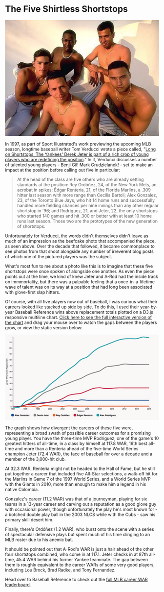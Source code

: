 # The Five Shirtless Shortstops

![screenshot](shortstops.png)

In 1997, as part of Sport Illustrated's work previewing the upcoming MLB season, longtime baseball writer Tom Verducci wrote a piece called, "[Long on Shortstops: The Yankees' Derek Jeter is part of a rich crop of young players who are redefining the position](https://www.si.com/vault/1997/02/24/223063/long-on-shortstops-the-yankees-derek-jeter-is-part-of-a-rich-crop-of-young-players-who-are-redefining-the-position)." In it, Verducci discusses a number of talented young players - Benji Gil! Mark Grudzielanek! - set to make an impact at the position before calling out five in particular:

<blockquote>At the head of the class are five others who are already setting standards at the position: Rey Ordóñez, 24, of the New York Mets, an acrobat in spikes; Édgar Rentería, 21, of the Florida Marlins, a .309 hitter last season with more range than Cecilia Bartoli; Alex Gonzalez, 23, of the Toronto Blue Jays, who hit 14 home runs and successfully handled more fielding chances per nine innings than any other regular shortstop in '96; and Rodriguez, 21, and Jeter, 22, the only shortstops who started 140 games and hit .300 or better with at least 10 home runs last season. Those two are the prototypes of the new generation of shortstops.
</blockquote>

Unfortunately for Verducci, the words didn't themselves didn't leave as much of an impression as the beefcake photo that accompanied the piece, as seen above. Over the decade that followed, it became commonplace to see photos from that shoot alongside any number of irreverent blog posts of which one of the pictured players was the subject.

What's most fun to me about a photo like this is to imagine that these five shortstops were once spoken of alongside one another. As even the piece points out at the time, we kind of knew Jeter and A-Rod had the inside track on immmortality, but there was a palpable feeling that a once-in-a-lifetime wave of talent was on its way at a position that had long been associated with glove-first slap hitters.

Of course, with all five players now out of baseball, I was curious what their careers looked like stacked up side by side. To do this, I used their year-by-year Baseball Reference wins above replacement totals plotted on a D3.js responsive multiline chart. [Click here to see the full interactive version of the chart](http://shirtless-shortstops.herokuapp.com/) and drag your mouse over to watch the gaps between the players grow, or view the static version below:

![screenshot](graph.png)

The graph shows how divergent the careers of these five were, representing a broad swath of possible career outcomes for a promising young player. You have the three-time MVP Rodriguez, one of the game's 10 greatest hitters of all-time, in a class by himself at 117.8 WAR, 16th best all-time and more than a Rentería ahead of the five-time World Series champion Jeter (72.4 WAR), the face of baseball for over a decade and a member of the 3,000-hit club. 

At 32.3 WAR, Rentería might not be headed to the Hall of Fame, but he still put together a career that included five All-Star selections, a walk-off hit for the Marlins in Game 7 of the 1997 World Series, and a World Series MVP with the Giants in 2010, more than enough to make him a legend in his native Colombia.

Gonzalez's career (11.2 WAR) was that of a journeyman, playing for six teams in a 13-year career and carving out a reputation as a good glove guy with occasional power, though unfortunately the play he's most known for - a botched double play ball in the 2003 NLCS while with the Cubs - saw his primary skill desert him.

Finally, there's Ordóñez (1.2 WAR), who burst onto the scene with a series of spectacular defensive plays but spent much of his time clinging to an MLB roster due to his anemic bat.

It should be pointed out that A-Rod's WAR is just a hair ahead of the other four shortstops combined, who come in at 117.1. Jeter checks in at 87th all-time, 45.4 WAR behind his former Yankee teammate. The gap between them is roughly equivalent to the career WARs of some very good players, including Lou Brock, Brad Radke, and Tony Fernandez.

Head over to Baseball Reference to check out the [full MLB career WAR leaderboard](https://www.baseball-reference.com/leaders/WAR_career.shtml).
